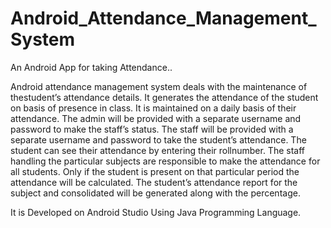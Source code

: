 # Android_Attendance_Management_System
An Android App for taking Attendance..


Android attendance management system deals with the maintenance of thestudent’s attendance details. 
It generates the attendance of the student on basis of presence in class. 
It is maintained on a daily basis of their attendance. 
The admin will be provided with a separate username and password to make the staff’s status. 
The staff will be provided with a separate username and password to take the student’s attendance. 
The student can see their attendance by entering their rollnumber. 
The staff handling the particular subjects are responsible to make the attendance for all students. 
Only if the student is present on that particular period the attendance will be calculated. 
The student’s attendance report for the subject and consolidated will be generated along with the percentage.



It is Developed on Android Studio Using Java Programming Language.
